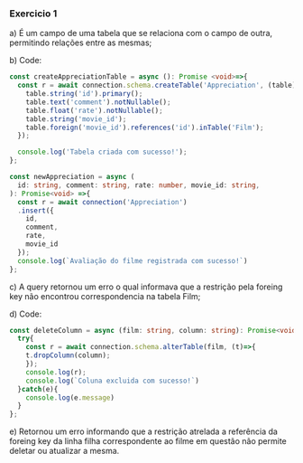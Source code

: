 ### Exercicio 1

a) É um campo de uma tabela que se relaciona com o campo de outra, permitindo relações entre as mesmas;

b) Code:
~~~typescript
const createAppreciationTable = async (): Promise <void>=>{
  const r = await connection.schema.createTable('Appreciation', (table)=>{
    table.string('id').primary();
    table.text('comment').notNullable();
    table.float('rate').notNullable();
    table.string('movie_id');
    table.foreign('movie_id').references('id').inTable('Film');
  });

  console.log('Tabela criada com sucesso!');
};

const newAppreciation = async (
  id: string, comment: string, rate: number, movie_id: string, 
): Promise<void> =>{
  const r = await connection('Appreciation')
  .insert({
    id,
    comment,
    rate,
    movie_id
  });
  console.log(`Avaliação do filme registrada com sucesso!`)
};
~~~

c) A query retornou um erro o qual informava que a restrição pela foreing key não encontrou correspondencia na tabela Film;

d) Code:
~~~typescript
const deleteColumn = async (film: string, column: string): Promise<void>=>{
  try{
    const r = await connection.schema.alterTable(film, (t)=>{
    t.dropColumn(column);
    });
    console.log(r);
    console.log(`Coluna excluida com sucesso!`)
  }catch(e){
    console.log(e.message)
  }
};
~~~
e) Retornou um erro informando que a restrição atrelada a referência da foreing key da linha filha correspondente ao filme em questão não permite deletar ou atualizar a mesma. 